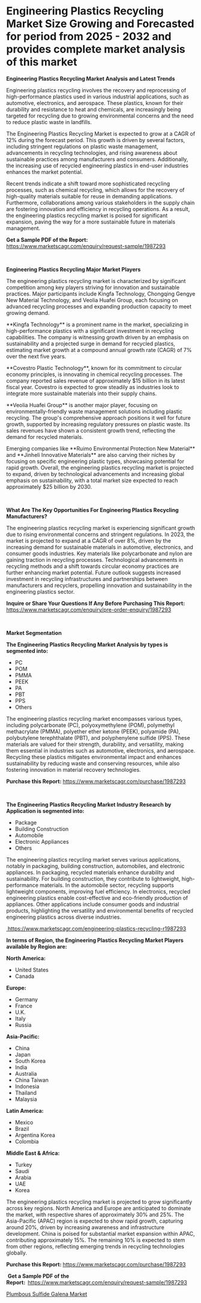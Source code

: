 <p><h1>Engineering Plastics Recycling Market Size Growing and Forecasted for period from 2025 - 2032 and provides complete market analysis of this market</h1></p><p><strong>Engineering Plastics Recycling Market Analysis and Latest Trends</strong></p>
<p><p>Engineering plastics recycling involves the recovery and reprocessing of high-performance plastics used in various industrial applications, such as automotive, electronics, and aerospace. These plastics, known for their durability and resistance to heat and chemicals, are increasingly being targeted for recycling due to growing environmental concerns and the need to reduce plastic waste in landfills.</p><p>The Engineering Plastics Recycling Market is expected to grow at a CAGR of 12% during the forecast period. This growth is driven by several factors, including stringent regulations on plastic waste management, advancements in recycling technologies, and rising awareness about sustainable practices among manufacturers and consumers. Additionally, the increasing use of recycled engineering plastics in end-user industries enhances the market potential.</p><p>Recent trends indicate a shift toward more sophisticated recycling processes, such as chemical recycling, which allows for the recovery of high-quality materials suitable for reuse in demanding applications. Furthermore, collaborations among various stakeholders in the supply chain are fostering innovation and efficiency in recycling operations. As a result, the engineering plastics recycling market is poised for significant expansion, paving the way for a more sustainable future in materials management.</p></p>
<p><strong>Get a Sample PDF of the Report:&nbsp;</strong> <a href="https://www.marketscagr.com/enquiry/request-sample/1987293?utm_campaign=2276&utm_medium=2&utm_source=Github&utm_content=ia&utm_term=05022025&utm_id=engineering-plastics-recycling">https://www.marketscagr.com/enquiry/request-sample/1987293</a></p>
<p>&nbsp;</p>
<p><strong>Engineering Plastics Recycling Major Market Players</strong></p>
<p><p>The engineering plastics recycling market is characterized by significant competition among key players striving for innovation and sustainable practices. Major participants include Kingfa Technology, Chongqing Gengye New Material Technology, and Veolia Huafei Group, each focusing on advanced recycling processes and expanding production capacity to meet growing demand.</p><p>**Kingfa Technology** is a prominent name in the market, specializing in high-performance plastics with a significant investment in recycling capabilities. The company is witnessing growth driven by an emphasis on sustainability and a projected surge in demand for recycled plastics, estimating market growth at a compound annual growth rate (CAGR) of 7% over the next five years.</p><p>**Covestro Plastic Technology**, known for its commitment to circular economy principles, is innovating in chemical recycling processes. The company reported sales revenue of approximately $15 billion in its latest fiscal year. Covestro is expected to grow steadily as industries look to integrate more sustainable materials into their supply chains.</p><p>**Veolia Huafei Group** is another major player, focusing on environmentally-friendly waste management solutions including plastic recycling. The group's comprehensive approach positions it well for future growth, supported by increasing regulatory pressures on plastic waste. Its sales revenues have shown a consistent growth trend, reflecting the demand for recycled materials.</p><p>Emerging companies like **Ruimo Environmental Protection New Material** and **Jinheli Innovative Materials** are also carving their niches by focusing on specific engineering plastic types, showcasing potential for rapid growth. Overall, the engineering plastics recycling market is projected to expand, driven by technological advancements and increasing global emphasis on sustainability, with a total market size expected to reach approximately $25 billion by 2030.</p></p>
<p>&nbsp;</p>
<p><strong>What Are The Key Opportunities For Engineering Plastics Recycling Manufacturers?</strong></p>
<p><p>The engineering plastics recycling market is experiencing significant growth due to rising environmental concerns and stringent regulations. In 2023, the market is projected to expand at a CAGR of over 8%, driven by the increasing demand for sustainable materials in automotive, electronics, and consumer goods industries. Key materials like polycarbonate and nylon are gaining traction in recycling processes. Technological advancements in recycling methods and a shift towards circular economy practices are further enhancing market potential. Future outlook suggests increased investment in recycling infrastructures and partnerships between manufacturers and recyclers, propelling innovation and sustainability in the engineering plastics sector.</p></p>
<p><strong>Inquire or Share Your Questions If Any Before Purchasing This Report:</strong> <a href="https://www.marketscagr.com/enquiry/pre-order-enquiry/1987293?utm_campaign=2276&utm_medium=2&utm_source=Github&utm_content=ia&utm_term=05022025&utm_id=engineering-plastics-recycling">https://www.marketscagr.com/enquiry/pre-order-enquiry/1987293</a></p>
<p>&nbsp;</p>
<p><strong>Market Segmentation</strong></p>
<p><strong>The Engineering Plastics Recycling Market Analysis by types is segmented into:</strong></p>
<p><ul><li>PC</li><li>POM</li><li>PMMA</li><li>PEEK</li><li>PA</li><li>PBT</li><li>PPS</li><li>Others</li></ul></p>
<p><p>The engineering plastics recycling market encompasses various types, including polycarbonate (PC), polyoxymethylene (POM), polymethyl methacrylate (PMMA), polyether ether ketone (PEEK), polyamide (PA), polybutylene terephthalate (PBT), and polyphenylene sulfide (PPS). These materials are valued for their strength, durability, and versatility, making them essential in industries such as automotive, electronics, and aerospace. Recycling these plastics mitigates environmental impact and enhances sustainability by reducing waste and conserving resources, while also fostering innovation in material recovery technologies.</p></p>
<p><strong>Purchase this Report:&nbsp;</strong><a href="https://www.marketscagr.com/purchase/1987293?utm_campaign=2276&utm_medium=2&utm_source=Github&utm_content=ia&utm_term=05022025&utm_id=engineering-plastics-recycling">https://www.marketscagr.com/purchase/1987293</a></p>
<p>&nbsp;</p>
<p><strong>The Engineering Plastics Recycling Market Industry Research by Application is segmented into:</strong></p>
<p><ul><li>Package</li><li>Building Construction</li><li>Automobile</li><li>Electronic Appliances</li><li>Others</li></ul></p>
<p><p>The engineering plastics recycling market serves various applications, notably in packaging, building construction, automobiles, and electronic appliances. In packaging, recycled materials enhance durability and sustainability. For building construction, they contribute to lightweight, high-performance materials. In the automobile sector, recycling supports lightweight components, improving fuel efficiency. In electronics, recycled engineering plastics enable cost-effective and eco-friendly production of appliances. Other applications include consumer goods and industrial products, highlighting the versatility and environmental benefits of recycled engineering plastics across diverse industries.</p></p>
<p><a href="https://www.marketscagr.com/engineering-plastics-recycling-r1987293?utm_campaign=2276&utm_medium=2&utm_source=Github&utm_content=ia&utm_term=05022025&utm_id=engineering-plastics-recycling">&nbsp;https://www.marketscagr.com/engineering-plastics-recycling-r1987293</a></p>
<p><strong>In terms of Region, the Engineering Plastics Recycling Market Players available by Region are:</strong></p>
<p>
    <p> <strong> North America: </strong>
        <ul>
            <li>United States</li>
            <li>Canada</li>
        </ul>
        </p> 
    <p> <strong> Europe: </strong>
        <ul>
            <li>Germany</li>
            <li>France</li>
            <li>U.K.</li>
            <li>Italy</li>
            <li>Russia</li>
        </ul>
        </p> 
    <p> <strong> Asia-Pacific: </strong>
        <ul>
            <li>China</li>
            <li>Japan</li>
            <li>South Korea</li>
            <li>India</li>
            <li>Australia</li>
            <li>China Taiwan</li>
            <li>Indonesia</li>
            <li>Thailand</li>
            <li>Malaysia</li>
        </ul>
        </p> 
    <p> <strong> Latin America: </strong>
        <ul>
            <li>Mexico</li>
            <li>Brazil</li>
            <li>Argentina Korea</li>
            <li>Colombia</li>
        </ul>
        </p> 
    <p> <strong> Middle East & Africa: </strong>
        <ul>
            <li>Turkey</li>
            <li>Saudi</li>
            <li>Arabia</li>
            <li>UAE</li>
            <li>Korea</li>
        </ul>
    </p>
    </p>
<p><p>The engineering plastics recycling market is projected to grow significantly across key regions. North America and Europe are anticipated to dominate the market, with respective shares of approximately 30% and 25%. The Asia-Pacific (APAC) region is expected to show rapid growth, capturing around 20%, driven by increasing awareness and infrastructure development. China is poised for substantial market expansion within APAC, contributing approximately 15%. The remaining 10% is expected to stem from other regions, reflecting emerging trends in recycling technologies globally.</p></p>
<p><strong>Purchase this Report: </strong><a href="https://www.marketscagr.com/purchase/1987293?utm_campaign=2276&utm_medium=2&utm_source=Github&utm_content=ia&utm_term=05022025&utm_id=engineering-plastics-recycling">https://www.marketscagr.com/purchase/1987293</a></p>
<p>&nbsp;<strong>Get a Sample PDF of the Report:&nbsp;&nbsp;</strong><a href="https://www.marketscagr.com/enquiry/request-sample/1987293?utm_campaign=2276&utm_medium=2&utm_source=Github&utm_content=ia&utm_term=05022025&utm_id=engineering-plastics-recycling">https://www.marketscagr.com/enquiry/request-sample/1987293</a></p>
<p><strong></strong></p>
<p><p><a href="https://github.com/dmitriyvo6rog/Market-Research-Report-List-1/blob/main/plumbous-sulfide-galena-market.md?utm_campaign=2276&utm_medium=2&utm_source=Github&utm_content=ia&utm_term=05022025&utm_id=engineering-plastics-recycling">Plumbous Sulfide Galena Market</a></p></p>
